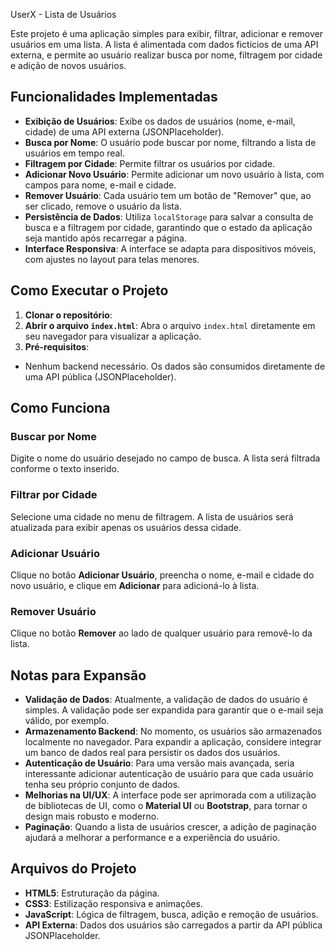 UserX - Lista de Usuários

Este projeto é uma aplicação simples para exibir, filtrar, adicionar e remover usuários em uma lista. A lista é alimentada com dados fictícios de uma API externa, e permite ao usuário realizar busca por nome, filtragem por cidade e adição de novos usuários.

## Funcionalidades Implementadas

- **Exibição de Usuários**: Exibe os dados de usuários (nome, e-mail, cidade) de uma API externa (JSONPlaceholder).
- **Busca por Nome**: O usuário pode buscar por nome, filtrando a lista de usuários em tempo real.
- **Filtragem por Cidade**: Permite filtrar os usuários por cidade.
- **Adicionar Novo Usuário**: Permite adicionar um novo usuário à lista, com campos para nome, e-mail e cidade.
- **Remover Usuário**: Cada usuário tem um botão de "Remover" que, ao ser clicado, remove o usuário da lista.
- **Persistência de Dados**: Utiliza `localStorage` para salvar a consulta de busca e a filtragem por cidade, garantindo que o estado da aplicação seja mantido após recarregar a página.
- **Interface Responsiva**: A interface se adapta para dispositivos móveis, com ajustes no layout para telas menores.

## Como Executar o Projeto

1. **Clonar o repositório**:
2. **Abrir o arquivo `index.html`**:
   Abra o arquivo `index.html` diretamente em seu navegador para visualizar a aplicação.
3. **Pré-requisitos**:

- Nenhum backend necessário. Os dados são consumidos diretamente de uma API pública (JSONPlaceholder).

## Como Funciona

### Buscar por Nome

Digite o nome do usuário desejado no campo de busca. A lista será filtrada conforme o texto inserido.

### Filtrar por Cidade

Selecione uma cidade no menu de filtragem. A lista de usuários será atualizada para exibir apenas os usuários dessa cidade.

### Adicionar Usuário

Clique no botão **Adicionar Usuário**, preencha o nome, e-mail e cidade do novo usuário, e clique em **Adicionar** para adicioná-lo à lista.

### Remover Usuário

Clique no botão **Remover** ao lado de qualquer usuário para removê-lo da lista.

## Notas para Expansão

- **Validação de Dados**: Atualmente, a validação de dados do usuário é simples. A validação pode ser expandida para garantir que o e-mail seja válido, por exemplo.
- **Armazenamento Backend**: No momento, os usuários são armazenados localmente no navegador. Para expandir a aplicação, considere integrar um banco de dados real para persistir os dados dos usuários.
- **Autenticação de Usuário**: Para uma versão mais avançada, seria interessante adicionar autenticação de usuário para que cada usuário tenha seu próprio conjunto de dados.
- **Melhorias na UI/UX**: A interface pode ser aprimorada com a utilização de bibliotecas de UI, como o **Material UI** ou **Bootstrap**, para tornar o design mais robusto e moderno.
- **Paginação**: Quando a lista de usuários crescer, a adição de paginação ajudará a melhorar a performance e a experiência do usuário.

## Arquivos do Projeto

- **HTML5**: Estruturação da página.
- **CSS3**: Estilização responsiva e animações.
- **JavaScript**: Lógica de filtragem, busca, adição e remoção de usuários.
- **API Externa**: Dados dos usuários são carregados a partir da API pública JSONPlaceholder.
